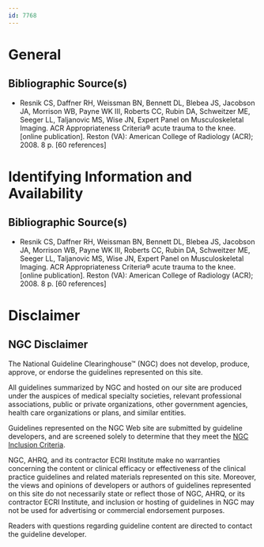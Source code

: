 ```yaml
---
id: 7768
---
```


# General

## Bibliographic Source(s)

- Resnik CS, Daffner RH, Weissman BN, Bennett DL, Blebea JS, Jacobson JA, Morrison WB, Payne WK III, Roberts CC, Rubin DA, Schweitzer ME, Seeger LL, Taljanovic MS, Wise JN, Expert Panel on Musculoskeletal Imaging. ACR Appropriateness Criteria® acute trauma to the knee. [online publication]. Reston (VA): American College of Radiology (ACR); 2008. 8 p. [60 references]

# Identifying Information and Availability

## Bibliographic Source(s)

- Resnik CS, Daffner RH, Weissman BN, Bennett DL, Blebea JS, Jacobson JA, Morrison WB, Payne WK III, Roberts CC, Rubin DA, Schweitzer ME, Seeger LL, Taljanovic MS, Wise JN, Expert Panel on Musculoskeletal Imaging. ACR Appropriateness Criteria® acute trauma to the knee. [online publication]. Reston (VA): American College of Radiology (ACR); 2008. 8 p. [60 references]

# Disclaimer

## NGC Disclaimer

The National Guideline Clearinghouse™ (NGC) does not develop, produce, approve, or endorse the guidelines represented on this site.

All guidelines summarized by NGC and hosted on our site are produced under the auspices of medical specialty societies, relevant professional associations, public or private organizations, other government agencies, health care organizations or plans, and similar entities.

Guidelines represented on the NGC Web site are submitted by guideline developers, and are screened solely to determine that they meet the [NGC Inclusion Criteria](/help-and-about/summaries/inclusion-criteria).

NGC, AHRQ, and its contractor ECRI Institute make no warranties concerning the content or clinical efficacy or effectiveness of the clinical practice guidelines and related materials represented on this site. Moreover, the views and opinions of developers or authors of guidelines represented on this site do not necessarily state or reflect those of NGC, AHRQ, or its contractor ECRI Institute, and inclusion or hosting of guidelines in NGC may not be used for advertising or commercial endorsement purposes.

Readers with questions regarding guideline content are directed to contact the guideline developer.

